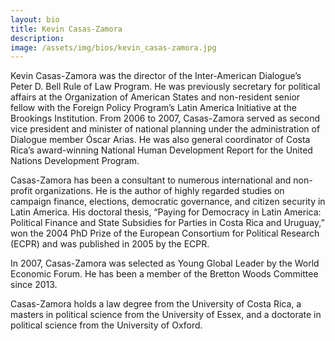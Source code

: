 ```yaml
---
layout: bio
title: Kevin Casas-Zamora
description:
image: /assets/img/bios/kevin_casas-zamora.jpg
---
```

Kevin Casas-Zamora was the director of the Inter-American Dialogue’s Peter D. Bell Rule of Law Program. He was previously secretary for political affairs at the Organization of American States and non-resident senior fellow with the Foreign Policy Program’s Latin America Initiative at the Brookings Institution. From 2006 to 2007, Casas-Zamora served as second vice president and minister of national planning under the administration of Dialogue member Óscar Arias. He was also general coordinator of Costa Rica’s award-winning National Human Development Report for the United Nations Development Program.

Casas-Zamora has been a consultant to numerous international and non-profit organizations. He is the author of highly regarded studies on campaign finance, elections, democratic governance, and citizen security in Latin America. His doctoral thesis, “Paying for Democracy in Latin America: Political Finance and State Subsidies for Parties in Costa Rica and Uruguay,” won the 2004 PhD Prize of the European Consortium for Political Research (ECPR) and was published in 2005 by the ECPR.

In 2007, Casas-Zamora was selected as Young Global Leader by the World Economic Forum. He has been a member of the Bretton Woods Committee since 2013.

Casas-Zamora holds a law degree from the University of Costa Rica, a masters in political science from the University of Essex, and a doctorate in political science from the University of Oxford.
